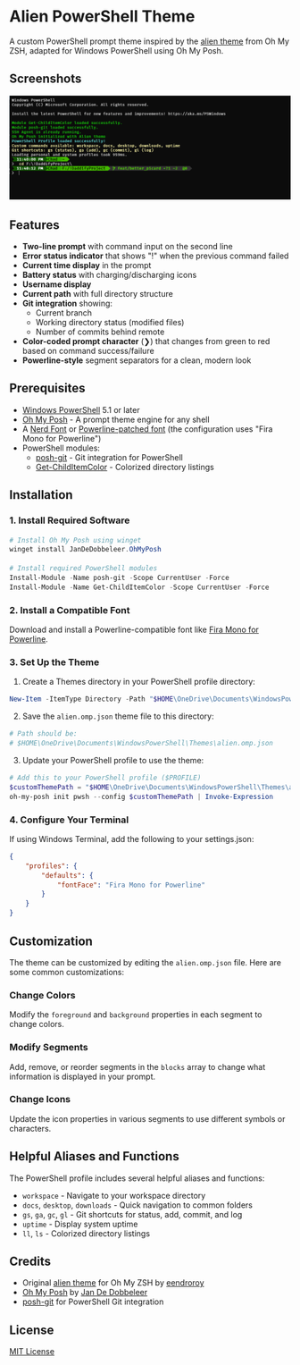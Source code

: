 # Alien PowerShell Theme

A custom PowerShell prompt theme inspired by the [alien theme](https://github.com/eendroroy/alien) from Oh My ZSH, adapted for Windows PowerShell using Oh My Posh.

## Screenshots

![A screenshot of my green alien like theme.](screenshot.png "My Custom Alienish Theme")

## Features

- **Two-line prompt** with command input on the second line
- **Error status indicator** that shows "!" when the previous command failed
- **Current time display** in the prompt
- **Battery status** with charging/discharging icons
- **Username display**
- **Current path** with full directory structure
- **Git integration** showing:
  - Current branch
  - Working directory status (modified files)
  - Number of commits behind remote
- **Color-coded prompt character** (❯) that changes from green to red based on command success/failure
- **Powerline-style** segment separators for a clean, modern look

## Prerequisites

- [Windows PowerShell](https://docs.microsoft.com/en-us/powershell/) 5.1 or later
- [Oh My Posh](https://ohmyposh.dev/) - A prompt theme engine for any shell
- A [Nerd Font](https://www.nerdfonts.com/) or [Powerline-patched font](https://github.com/powerline/fonts) (the configuration uses "Fira Mono for Powerline")
- PowerShell modules:
  - [posh-git](https://github.com/dahlbyk/posh-git) - Git integration for PowerShell
  - [Get-ChildItemColor](https://github.com/joonro/Get-ChildItemColor) - Colorized directory listings

## Installation

### 1. Install Required Software

```powershell
# Install Oh My Posh using winget
winget install JanDeDobbeleer.OhMyPosh

# Install required PowerShell modules
Install-Module -Name posh-git -Scope CurrentUser -Force
Install-Module -Name Get-ChildItemColor -Scope CurrentUser -Force
```

### 2. Install a Compatible Font

Download and install a Powerline-compatible font like [Fira Mono for Powerline](https://github.com/powerline/fonts/tree/master/FiraMono).

### 3. Set Up the Theme

1. Create a Themes directory in your PowerShell profile directory:

```powershell
New-Item -ItemType Directory -Path "$HOME\OneDrive\Documents\WindowsPowerShell\Themes" -Force
```

2. Save the `alien.omp.json` theme file to this directory:

```powershell
# Path should be:
# $HOME\OneDrive\Documents\WindowsPowerShell\Themes\alien.omp.json
```

3. Update your PowerShell profile to use the theme:

```powershell
# Add this to your PowerShell profile ($PROFILE)
$customThemePath = "$HOME\OneDrive\Documents\WindowsPowerShell\Themes\alien.omp.json"
oh-my-posh init pwsh --config $customThemePath | Invoke-Expression
```

### 4. Configure Your Terminal

If using Windows Terminal, add the following to your settings.json:

```json
{
    "profiles": {
        "defaults": {
            "fontFace": "Fira Mono for Powerline"
        }
    }
}
```

## Customization

The theme can be customized by editing the `alien.omp.json` file. Here are some common customizations:

### Change Colors

Modify the `foreground` and `background` properties in each segment to change colors.

### Modify Segments

Add, remove, or reorder segments in the `blocks` array to change what information is displayed in your prompt.

### Change Icons

Update the icon properties in various segments to use different symbols or characters.

## Helpful Aliases and Functions

The PowerShell profile includes several helpful aliases and functions:

- `workspace` - Navigate to your workspace directory
- `docs`, `desktop`, `downloads` - Quick navigation to common folders
- `gs`, `ga`, `gc`, `gl` - Git shortcuts for status, add, commit, and log
- `uptime` - Display system uptime
- `ll`, `ls` - Colorized directory listings

## Credits

- Original [alien theme](https://github.com/eendroroy/alien) for Oh My ZSH by [eendroroy](https://github.com/eendroroy)
- [Oh My Posh](https://ohmyposh.dev/) by [Jan De Dobbeleer](https://github.com/JanDeDobbeleer)
- [posh-git](https://github.com/dahlbyk/posh-git) for PowerShell Git integration

## License

[MIT License](LICENSE)